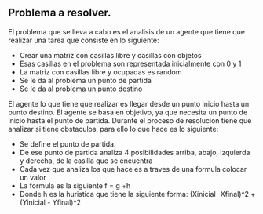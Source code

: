 ## Problema a resolver.

El problema que se lleva a cabo es el analisis de un agente que tiene que realizar una tarea que consiste en lo siguiente:
- Crear una matriz con casillas libre y casillas con objetos
- Esas casillas en el problema son representada inicialmente con 0 y 1
- La matriz con casillas libre y ocupadas es random 
- Se le da al problema un punto de partida
- Se le da al problema un punto destino

El agente lo que tiene que realizar es llegar desde un punto inicio hasta un punto destino.
El agente se basa en objetivo, ya que necesita un punto de inicio hasta el punto de partida.
Durante el proceso de resolucion tiene que analizar si tiene obstaculos, para ello lo que hace es lo siguiente:
- Se define el punto de partida.
- De ese punto de partida analiza 4 posibilidades arriba, abajo, izquierda y derecha, de la casilla que se encuentra
- Cada vez que analiza los que hace es a traves de una formula colocar un valor
- La formula es la siguiente f = g +h
- Donde h es la huristica que tiene la siguiente forma: (Xinicial -Xfinal)^2 + (Yinicial - Yfinal)^2
